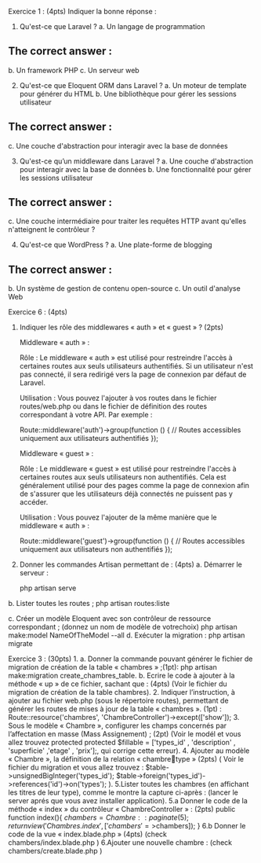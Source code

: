 Exercice 1 : (4pts)
Indiquer la bonne réponse :

1. Qu'est-ce que Laravel ? 
a. Un langage de programmation 
## The correct answer : 
b. Un framework PHP 
c. Un serveur web

2. Qu'est-ce que Eloquent ORM dans Laravel ? 
a. Un moteur de template pour générer du HTML 
b. Une bibliothèque pour gérer les sessions utilisateur 
## The correct answer : 
c. Une couche d'abstraction pour interagir avec la base de données

3. Qu'est-ce qu’un middleware dans Laravel ?
a. Une couche d'abstraction pour interagir avec la base de données
b. Une fonctionnalité pour gérer les sessions utilisateur
## The correct answer : 
c. Une couche intermédiaire pour traiter les requêtes HTTP avant qu'elles n'atteignent le contrôleur ?

4. Qu'est-ce que WordPress ?
a. Une plate-forme de blogging
## The correct answer : 
b. Un système de gestion de contenu open-source 
c. Un outil d'analyse Web


Exercice 6 : (4pts)
1. Indiquer les rôle des middlewares « auth » et « guest » ? (2pts)

    Middleware « auth » :

    Rôle : Le middleware « auth » est utilisé pour restreindre l'accès à certaines routes aux seuls utilisateurs authentifiés. Si un utilisateur n'est pas connecté, il sera redirigé vers la page de connexion par défaut de Laravel.

    Utilisation : Vous pouvez l'ajouter à vos routes dans le fichier routes/web.php ou dans le fichier de définition des routes correspondant à votre API. Par exemple :


    Route::middleware('auth')->group(function () {
        // Routes accessibles uniquement aux utilisateurs authentifiés
    });

    Middleware « guest » :

    Rôle : Le middleware « guest » est utilisé pour restreindre l'accès à certaines routes aux seuls utilisateurs non authentifiés. Cela est généralement utilisé pour des pages comme la page de connexion afin de s'assurer que les utilisateurs déjà connectés ne puissent pas y accéder.

    Utilisation : Vous pouvez l'ajouter de la même manière que le middleware « auth » :

    Route::middleware('guest')->group(function () {
        // Routes accessibles uniquement aux utilisateurs non authentifiés
    });


2. Donner les commandes Artisan permettant de : (4pts)
a. Démarrer le serveur :

   php artisan serve 

b. Lister toutes les routes ;
   php artisan routes:liste

c. Créer un modèle Eloquent avec son contrôleur de ressource correspondant ; 
   (donnez un nom de modèle de votrechoix)
   php artisan make:model NameOfTheModel --all
d. Exécuter la migration :
    php artisan migrate 


Exercice 3 : (30pts)
1.
a. Donner la commande pouvant générer le fichier de migration de création de la table « chambres » ;(1pt):
       php artisan make:migration create_chambres_table.
b. Ecrire le code à ajouter à la méthode « up » de ce fichier, sachant que : (4pts)
    (Voir le fichier du migration de création de la table chambres).
2. Indiquer l’instruction, à ajouter au fichier web.php (sous le répertoire routes), permettant de générer les 
routes de mises à jour de la table « chambres ». (1pt) :
    Route::resource('chambres', 'ChambreController')->except(['show']);
3. Sous le modèle « Chambre », configurer les champs concernés par l’affectation en masse (Mass 
Assignement) ; (2pt)
(Voir le modél et vous allez trouvez protected     protected $fillable = ['types_id' , 'description' , 'superficie' ,'etage' , 'prix'];, qui corrige cette erreur).
4. Ajouter au modèle « Chambre », la définition de la relation « chambretype » (2pts)
(
    Voir le fichier du migration et vous allez trouvez :
    $table->unsignedBigInteger('types_id');
    $table->foreign('types_id')->references('id')->on('types');
 ).
5.Lister toutes les chambres (en affichant les titres de leur type), comme le montre la capture ci-après :
    (lancer le server aprés que vous avez installer application).
5.a Donner le code de la méthode « index » du contrôleur « ChambreController » : (2pts)
    public function index(){
    $chambers = Chambre::paginate(5);
    return view('Chambres.index', ['chambers'=>$chambers]);
    }
6.b Donner le code de la vue « index.blade.php » (4pts)
   (check chambers/index.blade.php )
6.Ajouter une nouvelle chambre :
   (check chambers/create.blade.php )

